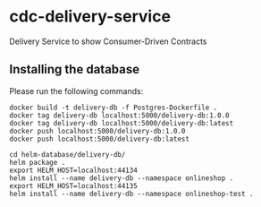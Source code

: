 # cdc-delivery-service

Delivery Service to show Consumer-Driven Contracts

## Installing the database

Please run the following commands:
```
docker build -t delivery-db -f Postgres-Dockerfile .
docker tag delivery-db localhost:5000/delivery-db:1.0.0
docker tag delivery-db localhost:5000/delivery-db:latest
docker push localhost:5000/delivery-db:1.0.0
docker push localhost:5000/delivery-db:latest

cd helm-database/delivery-db/
helm package .
export HELM_HOST=localhost:44134
helm install --name delivery-db --namespace onlineshop .
export HELM_HOST=localhost:44135
helm install --name delivery-db --namespace onlineshop-test .
